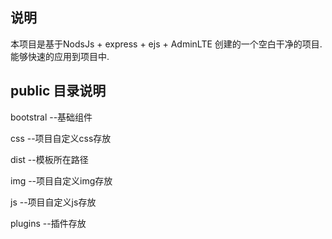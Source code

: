 ﻿## 说明

本项目是基于NodsJs + express + ejs + AdminLTE 创建的一个空白干净的项目.能够快速的应用到项目中.


## public 目录说明

bootstral --基础组件

css       --项目自定义css存放

dist      --模板所在路径

img       --项目自定义img存放

js        --项目自定义js存放

plugins   --插件存放

